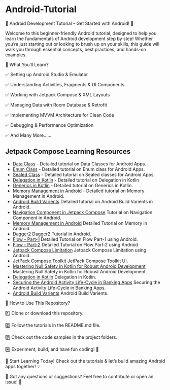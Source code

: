 # Android-Tutorial

📱 Android Development Tutorial – Get Started with Android! 🚀

Welcome to this beginner-friendly Android tutorial, designed to help you learn the fundamentals of Android development step by step! Whether you’re just starting out or looking to brush up on your skills, this guide will walk you through essential concepts, best practices, and hands-on examples.

🔹 What You’ll Learn?

✅ Setting up Android Studio & Emulator

✅ Understanding Activities, Fragments & UI Components

✅ Working with Jetpack Compose & XML Layouts

✅ Managing Data with Room Database & Retrofit

✅ Implementing MVVM Architecture for Clean Code

✅ Debugging & Performance Optimization

✅ And Many More......

## Jetpack Compose Learning Resources

- [Data Class](https://github.com/prahaladsharma/DataClass-and-Usages) - Detailed tutorial on Data Classes for Android Apps.
- [Enum Class](https://medium.com/@prahaladsharma4u/enum-in-kotlin-8ecc41f1af28) - Detailed tutorial on Enum class for Android Apps.
- [Sealed Class](https://medium.com/@prahaladsharma4u/sealed-class-e81a316a43df) - Detailed tutorial on Sealed classes for Android Apps.
- [Delegation in Kotlin](https://medium.com/@prahaladsharma4u/delegation-in-kotlin-c569e5066695) - Detailed tutorial on Delegation in Kotlin
- [Generics in Kotlin](https://medium.com/@prahaladsharma4u/generics-in-kotlin-4f983b39ae7e) - Detailed tutorial on Generics in Kotlin.
- [Memory Management in Android](https://medium.com/@prahaladsharma4u/memory-management-in-android-4f0296268b13) - Detailed tutorial on Memory Management in Android.
- [Android Build Varients](https://medium.com/@prahaladsharma4u/android-build-varients-04132e9da64a) Detailed tutorial on Android Build Varients in Android.
- [Navigation Component in Jetpack Compose](https://medium.com/@prahaladsharma4u/navigation-component-in-jetpack-compose-0b9e6912b6ff) Tutorial on Navigation Component in Android.
- [Memory Management in Android](https://medium.com/@prahaladsharma4u/memory-management-in-android-4f0296268b13) Detailed Tutorial on Memory in Android.
- [Dagger2](https://medium.com/@prahaladsharma4u/dependency-injection-dagger-2-67a05de961ad) Dagger2 Tutorial in Android.
- [Flow - Part-1](https://medium.com/@prahaladsharma4u/flow-add7041cf1e5) Detailed Tutorial on Flow Part-1 using Android.
- [Flow - Part-2](https://medium.com/@prahaladsharma4u/introduction-to-kotlin-flow-basic-concepts-and-transformations-part-2-97f58bea3f78) Detailed Tutorial on Flow Part-2 using Android
- [Jetpack Compose Limitation](https://medium.com/@prahaladsharma4u/enhancing-jetpack-compose-whats-next-for-android-s-modern-ui-toolkit-26df92e8f70a) Jetpack Compose Limitation using Android.
- [JetPack Compose Toolkit](https://medium.com/@prahaladsharma4u/enhancing-jetpack-compose-whats-next-for-android-s-modern-ui-toolkit-26df92e8f70a) JetPack Compose Toolkit UI.
- [Mastering Null Safety in Kotlin for Robust Android Development](https://medium.com/@prahaladsharma4u/introduction-mastering-null-safety-in-kotlin-for-robust-android-development-ae3174c639ba) Mastering Null Safety in Kotlin for Robust Android Development.
- [Delegation in Kotlin](https://medium.com/@prahaladsharma4u/delegation-in-kotlin-c569e5066695) Delegation in Kotlin.
- [Securing the Android Activity Life-Cycle in Banking Apps](https://medium.com/@prahaladsharma4u/securing-the-android-activity-life-cycle-in-banking-apps-f1ccb7cd735b) Securing the Android Activity Life-Cycle in Banking Apps.
- [Android Build Varients](https://medium.com/@prahaladsharma4u/android-build-varients-04132e9da64a) Android Build Varients.


📂 How to Use This Repository?

1️⃣ Clone or download this repository.

2️⃣ Follow the tutorials in the README.md file.

3️⃣ Check out the code samples in the project folders.

4️⃣ Experiment, build, and have fun coding! 🎉

📌 Start Learning Today! Check out the tutorials & let’s build amazing Android apps together! 💡

📢 Got any questions or suggestions? Feel free to contribute or open an issue! 🚀



